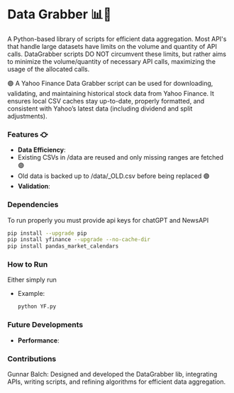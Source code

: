 # Data Grabber 📊🤛
A Python-based library of scripts for efficient data aggregation. Most API's that handle large datasets have limits on the volume and quantity of API calls. DataGrabber scripts DO NOT circumvent these limits, but rather aims to minimize the volume/quantity of necessary API calls, maximizing the usage of the allocated calls. 

🟣 A Yahoo Finance Data Grabber script can be used for downloading, validating, and maintaining historical stock data from Yahoo Finance. It ensures local CSV caches stay up-to-date, properly formatted, and consistent with Yahoo’s latest data (including dividend and split adjustments).

### Features ⛮
- **Data Efficiency**:
- Existing CSVs in /data are reused and only missing ranges are fetched 🟣
- Old data is backed up to /data/<symbol>_OLD.csv before being replaced 🟣
- **Validation**:
        
           
### Dependencies
To run properly you must provide api keys for chatGPT and NewsAPI
```bash
pip install --upgrade pip
pip install yfinance --upgrade --no-cache-dir
pip install pandas_market_calendars

```
### How to Run
Either simply run 
- Example:
  ```bash
  python YF.py
  ```

### Future Developments
- **Performance**: 

### Contributions
Gunnar Balch: Designed and developed the DataGrabber lib, integrating APIs, writing scripts, and refining algorithms for efficient data aggregation.



